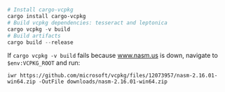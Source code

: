 #

```powershell
# Install cargo-vcpkg
cargo install cargo-vcpkg
# Build vcpkg dependencies: tesseract and leptonica
cargo vcpkg -v build
# Build artifacts
cargo build --release
```

If `cargo vcpkg -v build` fails because www.nasm.us is down, navigate to `$env:VCPKG_ROOT` and run:
```
iwr https://github.com/microsoft/vcpkg/files/12073957/nasm-2.16.01-win64.zip -OutFile downloads/nasm-2.16.01-win64.zip
```
